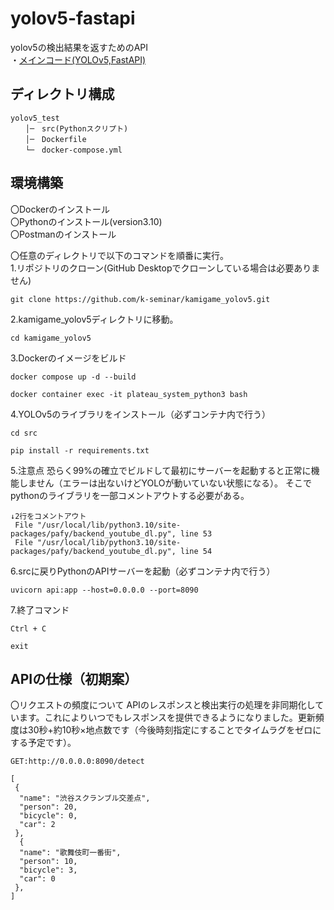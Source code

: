 # yolov5-fastapi
yolov5の検出結果を返すためのAPI  
・[メインコード(YOLOv5,FastAPI)](https://github.com/plateau-system/yolov5-fastapi/tree/main/src)
## ディレクトリ構成  
```
yolov5_test
　　│─　src(Pythonスクリプト)
　　│─　Dockerfile 
　　└─　docker-compose.yml 
```
  
## 環境構築
〇Dockerのインストール  
〇Pythonのインストール(version3.10)  
〇Postmanのインストール
  
〇任意のディレクトリで以下のコマンドを順番に実行。  
1.リポジトリのクローン(GitHub Desktopでクローンしている場合は必要ありません)
```
git clone https://github.com/k-seminar/kamigame_yolov5.git
```
2.kamigame_yolov5ディレクトリに移動。
```
cd kamigame_yolov5
```
3.Dockerのイメージをビルド
```
docker compose up -d --build
```
```
docker container exec -it plateau_system_python3 bash
```
4.YOLOv5のライブラリをインストール（必ずコンテナ内で行う）
```
cd src
```
```
pip install -r requirements.txt
```
5.注意点
恐らく99%の確立でビルドして最初にサーバーを起動すると正常に機能しません（エラーは出ないけどYOLOが動いていない状態になる）。
そこでpythonのライブラリを一部コメントアウトする必要がある。
```
↓2行をコメントアウト
 File "/usr/local/lib/python3.10/site-packages/pafy/backend_youtube_dl.py", line 53
 File "/usr/local/lib/python3.10/site-packages/pafy/backend_youtube_dl.py", line 54
```
6.srcに戻りPythonのAPIサーバーを起動（必ずコンテナ内で行う）
```
uvicorn api:app --host=0.0.0.0 --port=8090
```
7.終了コマンド
```
Ctrl + C
```
```
exit
```
  
## APIの仕様（初期案）
〇リクエストの頻度について
APIのレスポンスと検出実行の処理を非同期化しています。これによりいつでもレスポンスを提供できるようになりました。更新頻度は30秒+約10秒×地点数です（今後時刻指定にすることでタイムラグをゼロにする予定です）。
```
GET:http://0.0.0.0:8090/detect
```
```
[
 {
  "name": "渋谷スクランブル交差点",
  "person": 20,
  "bicycle": 0,
  "car": 2
 },
  {
  "name": "歌舞伎町一番街",
  "person": 10,
  "bicycle": 3,
  "car": 0
 },
]
```

